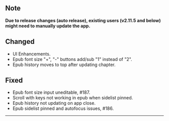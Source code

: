 ## Note

**Due to release changes (auto release), existing users (v2.11.5 and below) might need to manually update the app.**

<!-- ## Added -->

## Changed

- UI Enhancements.
- Epub font size "+", "-" buttons add/sub "1" instead of "2".
- Epub history moves to top after updating chapter.

## Fixed

- Epub font size input uneditable, #187.
- Scroll with keys not working in epub when sidelist pinned.
- Epub history not updating on app close.
- Epub sidelist pinned and autofocus issues, #186.

---
